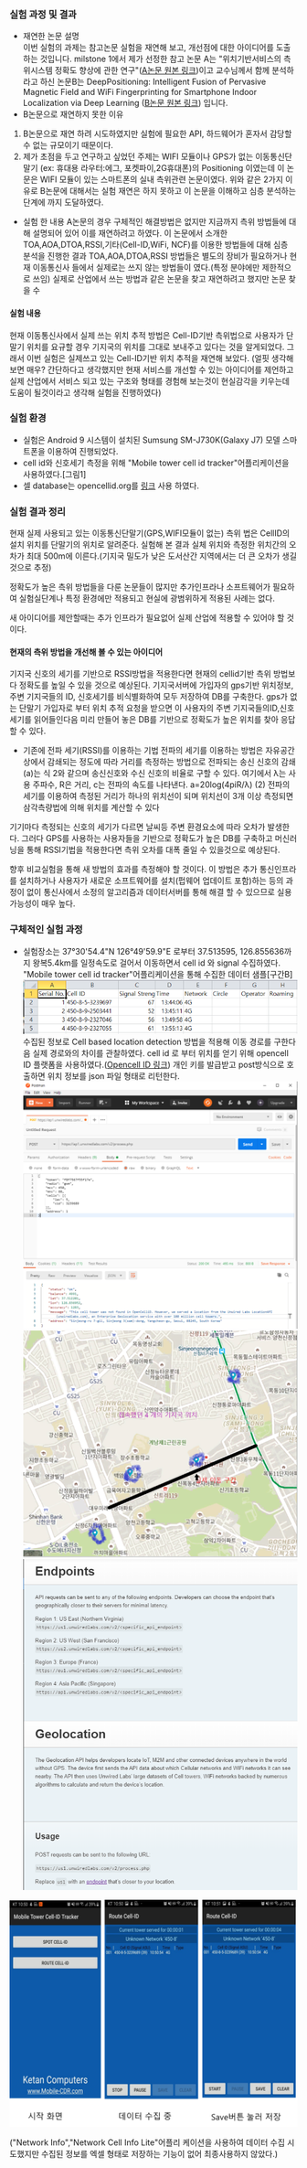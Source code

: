 ### 실험 과정 및 결과
* 재연한 논문 설명\
이번 실험의 과제는 참고논문 실험을 재연해 보고, 개선점에 대한 아이디어를 도출하는 것입니다.
milstone 1에서 제가 선정한 참고 논문 A는 "위치기반서비스의 측위시스템 정확도 향상에 관한 연구"([A논문 원본 링크](http://www.dbpia.co.kr/journal/articleDetail?nodeId=NODE02500799))이고 교수님께서 함께 분석하라고 하신 논문B는 DeepPositioning:  Intelligent Fusion of Pervasive Magnetic Field and WiFi Fingerprinting for Smartphone Indoor Localization via Deep Learning ([B논문 원본 링크](https://ieeexplore.ieee.org/document/8260607))
입니다.
* B논문으로 재연하지 못한 이유
1. B논문으로 재연 하려 시도하였지만 실험에 필요한 API, 하드웨어가 혼자서 감당할 수 없는 규모이기 때문이다. 
2. 제가 초점을 두고 연구하고 싶었던 주제는 WIFI 모듈이나 GPS가 없는 이동통신단말기 (ex: 휴대용 라우터:에그, 포켓파이,2G휴대폰)의 Positioning 이였는데 이 논문은 WIFI 모듈이 있는 스마트폰의 실내 측위관련 논문이였다. 
위와 같은 2가지 이유로 B논문에 대해서는 실험 재연은 하지 못하고 이 논문을 이해하고 심층 분석하는 단계에 까지 도달하였다. 
* 실험 한 내용
A논문의 경우 구체적인 해결방법은 없지만 지금까지 측위 방법들에 대해 설명되어 있어 이를 재연하려고 하였다. 
이 논문에서 소개한 TOA,AOA,DTOA,RSSI,기타(Cell-ID,WiFi, NCF)를 이용한 방법들에 대해 심층 분석을 진행한 결과 TOA,AOA,DTOA,RSSI 방법들은 별도의 장비가 필요하거나 현재 이동통신사 들에서 실제로는 쓰지 않는 방법들이 였다.(특정 분야에만 제한적으로 쓰임)
실제로 산업에서 쓰는 방법과 같은 논문을 찾고 재연하려고 했지만 논문 찾을 수 
#### 실험 내용
현재 이동통신사에서 실제 쓰는 위치 추적 방법은 Cell-ID기반 측위법으로 사용자가 단말기 위치를 요규할 경우 기지국의 위치를 그대로 보내주고 있다는 것을 알게되었다.
그래서 이번 실험은 실제쓰고 있는 Cell-ID기반 위치 추적을 재연해 보았다. (얼핏 생각해 보면 매우? 간단하다고 생각했지만 현재 서비스를 개선할 수 있는 아이디어를 제언하고 실제 산업에서 서비스 되고 있는 구조와 형태를 경험해 보는것이 현실감각을 키우는데 도움이 될것이라고 생각해 실험을 진행하였다)

### 실험 환경

* 실험은 Android 9 시스템이 설치된 Sumsung SM-J730K(Galaxy J7) 모델 스마트폰을 이용하여 진행되었다.
* cell id와 신호세기 측정을 위해 "Mobile tower cell id tracker"어플리케이션을 사용하였다.[그림1]
* 셀 database는 opencellid.org를 [링크](http://opencellid.org) 사용 하였다. 

### 실험 결과 정리

현재 실제 사용되고 있는 이동통신단말기(GPS,WIFI모듈이 없는) 측위 법은 CellID의  설치 위치를 단말기의 위치로 알려준다. 
실험해 본 결과 실체 위치와 측정한 위치간의 오차가 최대 500m에 이른다.(기지국 밀도가 낮은 도서산간 지역에서는 더 큰 오차가 생길것으로 추정)

정확도가 높은 측위 방법들을 다룬 논문들이 많지만 추가인프라나 소프트웨어가 필요하여 실험실단계나 특정 환경에만 적용되고 현실에 광범위하게 적용된 사례는 없다. 

새 아이디어를 제안할때는 추가 인프라가 필요없어 실제 산업에 적용할 수 있어야 할 것이다.

#### 현재의 측위 방법을 개선해 볼 수 있는 아이디어 

기지국 신호의 세기를 기반으로 RSSI방법을 적용한다면 현재의 cellid기반 측위 방법보다 정확도를 높일 수 있을 것으로 예상된다.
기지국서버에 가입자의 gps기반 위치정보, 주변 기지국들의 ID, 신호세기를 비식별화하여 모두 저장하여 DB를 구축한다.
gps가 없는 단말기 가입자로 부터 위치 추적 요청을 받으면 이 사용자의 주변 기지국들의ID,신호세기를 읽어들인다음 미리 만들어 놓은 DB를 기반으로 정확도가 높은 위치를 찾아 응답 할 수 있다. 

* 기존에 전파 세기(RSSI)를 이용하는 기법 
전파의 세기를 이용하는 방법은 자유공간 상에서 감쇄되는 정도에 따라 거리를 측정하는 방법으로 전파되는 송신 신호의 감쇄(a)는 식 2와 같으며 송신신호와 수신 신호의 비율로 구할 수 있다. 여기에서 λ는 사용 주파수, R은 거리, c는 전파의 속도를 나타낸다.
a=20log(4piR/λ) (2)
전파의 세기를 이용하여 측정된 거리가 하나의 위치선이 되며 위치선이 3개 이상 측정되면 삼각측량법에 의해 위치를 계산할 수 있다

기기마다 측정되는 신호의 세기가 다르면 날씨등 주변 환경요소에 따라 오차가 발생한다. 
그러다 GPS를 사용하는 사용자들을 기반으로 정확도가 높은 DB를 구축하고 머신러닝을 통해 RSSI기법을 적용한다면 측위 오차를 대폭 줄일 수 있을것으로 예상된다. 

향후 비교실험을 통해 새 방법의 효과를 측정해야 할 것이다. 이 방법은 추가 통신인프라를 설치하거나 사용자가 새로운 소프트웨어를 설치(펍웨어 업데이트 포함)하는 등의 과정이 없이 통신사에서 소정의 알고리즘과 데이터서버를 통해 해결 할 수 있으므로 실용가능성이 매우 높다. 



### 구체적인 실험 과정

* 실험장소는 37°30'54.4"N 126°49'59.9"E 로부터 37.513595, 126.855636까지 왕복5.4km를 일정속도로 걸어서 이동하면서 cell id 와 signal 수집하였다.
"Mobile tower cell id tracker"어플리케이션을 통해 수집한 데이터 샘플[구간B]
![그림5:데이터 수집 예시](./dataex.PNG)  
수집된 정보로 Cell based location detection 방법을 적용해 이동 경로를 구한다음 실제 경로와의 차이를 관찰하였다. 
 cell id 로 부터 위치를 얻기 위해 opencell ID 플랫폼을 사용하였다.([Opencell ID 링크](https://opencellid.org))
 개인 키를 발급받고 post방식으로 호출하면 위치 정보를 json 파일 형태로 리턴한다.
 ![그림3:POSTMAN을 사용한 호출 예시](./callex.PNG)  
 ![그림4:google map에 시각화한 실제위치와 추적위치 차이](./cellmap1.png)
![그림2:opencellid API설명](./api.PNG)  
 
 

![그림1:데이터 수집에 사용된 어플리케이션](./ap_used.png) 

("Network Info","Network Cell Info Lite"어플리 케이션을 사용하여 데이터 수집 시도했지만 수집된 정보를 엑셀 형태로 저장하는 기능이 없어 최종사용하지 않았다.)
